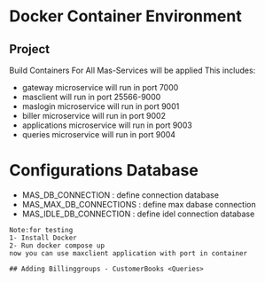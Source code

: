 # Docker Container Environment
## Project <Docker Compose>

Build Containers For All Mas-Services will be applied
This includes:
* gateway microservice will run in port 7000
* masclient<react-client> will run in port 25566-9000
* maslogin microservice will run in port 9001
* biller microservice will run in port 9002
* applications microservice will run in port 9003
* queries microservice will run in port 9004

# Configurations Database
* MAS_DB_CONNECTION : define connection database
* MAS_MAX_DB_CONNECTIONS : define max dabase connection
* MAS_IDLE_DB_CONNECTION : define idel connection database

```
Note:for testing 
1- Install Docker
2- Run docker compose up
now you can use maxclient application with port in container

## Adding Billinggroups - CustomerBooks <Queries>